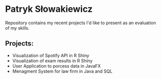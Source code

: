 # Patryk Słowakiewicz
Repository contains my recent projects I'd like to present as an evaluation of my skills.

## Projects:
- Visualization of Spotify API in R Shiny
- Visualization of exam results in R Shiny
- User Application to porcess data in JavaFX
- Menagment System for law firm in Java and SQL
